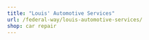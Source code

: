 ```yaml
---
title: "Louis' Automotive Services"
url: /federal-way/louis-automotive-services/
shop: car repair
---
```

